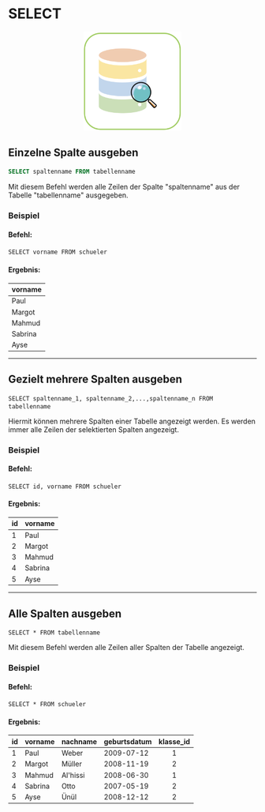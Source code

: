 # SELECT

<center><img src="/images/Select.png" width="200px"></center>

## Einzelne Spalte ausgeben

```sql
SELECT spaltenname FROM tabellenname
```

Mit diesem Befehl werden alle Zeilen der Spalte "spaltenname" aus der Tabelle "tabellenname" ausgegeben.

### Beispiel

#### Befehl:

<a class="runSqlVerine" href="https://sulkar.github.io/SQLverine/" target="_blank"><i class="fa fa-2x fa-arrow-right" ></i></a>
```
SELECT vorname FROM schueler
```

#### Ergebnis:

| vorname   | 
| --------  | 
| Paul      |
| Margot    |
| Mahmud    |
| Sabrina   |
| Ayse      |



---

## Gezielt mehrere Spalten ausgeben

```
SELECT spaltenname_1, spaltenname_2,...,spaltenname_n FROM tabellenname
```
Hiermit können mehrere Spalten einer Tabelle angezeigt werden. Es werden immer alle Zeilen der selektierten Spalten angezeigt.

### Beispiel

#### Befehl:

<a class="runSqlVerine" href="https://sulkar.github.io/SQLverine/" target="_blank"><i class="fa fa-2x fa-arrow-right" ></i></a>
```
SELECT id, vorname FROM schueler
```

#### Ergebnis:

|id| vorname  | 
| --|-------- | 
|1| Paul     |
|2| Margot   |
|3| Mahmud    |
|4| Sabrina   |
|5| Ayse      |



---


## Alle Spalten ausgeben

```
SELECT * FROM tabellenname
```
Mit diesem Befehl werden alle Zeilen aller Spalten der Tabelle angezeigt.

### Beispiel

#### Befehl:

<a class="runSqlVerine" href="https://sulkar.github.io/SQLverine/" target="_blank"><i class="fa fa-2x fa-arrow-right" ></i></a>
```
SELECT * FROM schueler
```

#### Ergebnis:

|id| vorname   | nachname | geburtsdatum | klasse_id | 
|--|--------   | -------- | ------------ | :-------: |
|1 | Paul      | Weber    | 2009-07-12   |     1     |
|2 | Margot    | Müller   | 2008-11-19   |     2     |
|3 | Mahmud    | Al'hissi | 2008-06-30   |     1     |
|4 | Sabrina   |  Otto    | 2007-05-19   |     2     |
|5 | Ayse      | Ünül     | 2008-12-12   |     2     |

